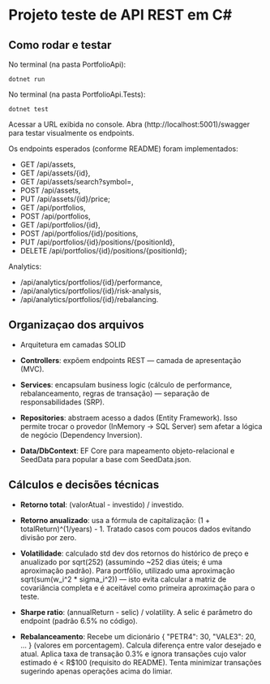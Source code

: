 # Projeto teste de API REST em C#

## Como rodar e testar

No terminal (na pasta PortfolioApi):
```
dotnet run
```

No terminal (na pasta PortfolioApi.Tests):
```
dotnet test
```

Acessar a URL exibida no console. Abra (http://localhost:5001)/swagger para testar visualmente os endpoints.

Os endpoints esperados (conforme README) foram implementados:
- GET /api/assets, 
- GET /api/assets/{id}, 
- GET /api/assets/search?symbol=, 
- POST /api/assets, 
- PUT /api/assets/{id}/price; 
- GET /api/portfolios, 
- POST /api/portfolios, 
- GET /api/portfolios/{id}, 
- POST /api/portfolios/{id}/positions, 
- PUT /api/portfolios/{id}/positions/{positionId}, 
- DELETE /api/portfolios/{id}/positions/{positionId}; 

Analytics: 
- /api/analytics/portfolios/{id}/performance, 
- /api/analytics/portfolios/{id}/risk-analysis, 
- /api/analytics/portfolios/{id}/rebalancing.
 
## Organizaçao dos arquivos

- Arquitetura em camadas SOLID

- **Controllers**: expõem endpoints REST — camada de apresentação (MVC).

- **Services**: encapsulam business logic (cálculo de performance, rebalanceamento, regras de transação) — separação de responsabilidades (SRP).

- **Repositories**: abstraem acesso a dados (Entity Framework). Isso permite trocar o provedor (InMemory → SQL Server) sem afetar a lógica de negócio (Dependency Inversion).

- **Data/DbContext**: EF Core para mapeamento objeto-relacional e SeedData para popular a base com SeedData.json.


## Cálculos e decisões técnicas

- **Retorno total**: (valorAtual - investido) / investido.

- **Retorno anualizado**: usa a fórmula de capitalização: (1 + totalReturn)^(1/years) - 1. Tratado casos com poucos dados evitando divisão por zero.

- **Volatilidade**: calculado std dev dos retornos do histórico de preço e anualizado por sqrt(252) (assumindo ~252 dias úteis; é uma aproximação padrão). Para portfólio, utilizado uma aproximação sqrt(sum(w_i^2 * sigma_i^2)) — isto evita calcular a matriz de covariância completa e é aceitável como primeira aproximação para o teste.

- **Sharpe ratio**: (annualReturn - selic) / volatility. A selic é parâmetro do endpoint (padrão 6.5% no código).

- **Rebalanceamento**: Recebe um dicionário { "PETR4": 30, "VALE3": 20, ... } (valores em porcentagem). Calcula diferença entre valor desejado e atual. Aplica taxa de transação 0.3% e ignora transações cujo valor estimado é < R$100 (requisito do README). Tenta minimizar transações sugerindo apenas operações acima do limiar.
